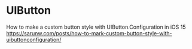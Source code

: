 #  UIButton

How to make a custom button style with UIButton.Configuration in iOS 15
https://sarunw.com/posts/how-to-mark-custom-button-style-with-uibuttonconfiguration/
